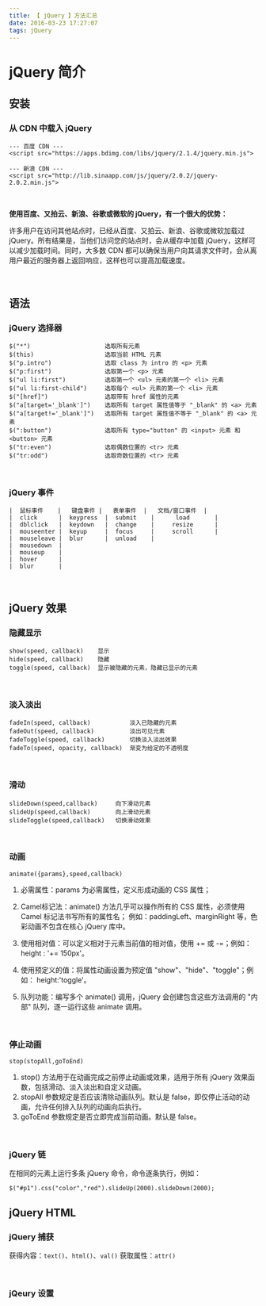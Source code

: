 ```yaml
---
title: 【 jQuery 】方法汇总
date: 2016-03-23 17:27:07
tags: jQuery
---
```


# jQuery 简介
## 安装
### 从 CDN 中载入 jQuery
```
--- 百度 CDN ---
<script src="https://apps.bdimg.com/libs/jquery/2.1.4/jquery.min.js">

--- 新浪 CDN ---
<script src="http://lib.sinaapp.com/js/jquery/2.0.2/jquery-2.0.2.min.js">
```
<br/>

**使用百度、又拍云、新浪、谷歌或微软的 jQuery，有一个很大的优势：**

许多用户在访问其他站点时，已经从百度、又拍云、新浪、谷歌或微软加载过 jQuery。所有结果是，当他们访问您的站点时，会从缓存中加载 jQuery，这样可以减少加载时间。同时，大多数 CDN 都可以确保当用户向其请求文件时，会从离用户最近的服务器上返回响应，这样也可以提高加载速度。

<br/>

## 语法
### jQuery 选择器
```
$("*")                     选取所有元素
$(this)                    选取当前 HTML 元素
$("p.intro")               选取 class 为 intro 的 <p> 元素
$("p:first")               选取第一个 <p> 元素
$("ul li:first")           选取第一个 <ul> 元素的第一个 <li> 元素
$("ul li:first-child")     选取每个 <ul> 元素的第一个 <li> 元素
$("[href]")                选取带有 href 属性的元素
$("a[target='_blank']")	   选取所有 target 属性值等于 "_blank" 的 <a> 元素
$("a[target!='_blank']")   选取所有 target 属性值不等于 "_blank" 的 <a> 元素
$(":button")               选取所有 type="button" 的 <input> 元素 和 <button> 元素
$("tr:even")               选取偶数位置的 <tr> 元素
$("tr:odd")                选取奇数位置的 <tr> 元素
```

<br/>

### jQuery 事件
```
|  鼠标事件    |   键盘事件 |   表单事件  |   文档/窗口事件  | 
|  click      |  keypress  |  submit    |      load       |
|  dblclick   |  keydown   |  change    |     resize      |
|  mouseenter |  keyup     |  focus     |     scroll      |
|  mouseleave |  blur      |  unload    |
|  mousedown  |
|  mouseup    |
|  hover      |
|  blur       |
```

<br/>

## jQuery 效果

### 隐藏显示
```
show(speed, callback)    显示
hide(speed, callback)    隐藏
toggle(speed, callback)  显示被隐藏的元素，隐藏已显示的元素
```

<br/>

### 淡入淡出
```
fadeIn(speed, callback)           淡入已隐藏的元素
fadeOut(speed, callback)          淡出可见元素
fadeToggle(speed, callback)       切换淡入淡出效果
fadeTo(speed, opacity, callback)  渐变为给定的不透明度
```

<br/>

### 滑动
```
slideDown(speed,callback)     向下滑动元素
slideUp(speed,callback)       向上滑动元素
slideToggle(speed,callback)   切换滑动效果
```

<br/>

### 动画
`animate({params},speed,callback) `

1. 必需属性：params 为必需属性，定义形成动画的 CSS 属性；

2. Camel标记法：animate() 方法几乎可以操作所有的 CSS 属性，必须使用 Camel 标记法书写所有的属性名；
   例如：paddingLeft、marginRight 等，色彩动画不包含在核心 jQuery 库中。

3. 使用相对值：可以定义相对于元素当前值的相对值，使用 += 或 -=；例如：height : '+= 150px'。

4. 使用预定义的值：将属性动画设置为预定值 "show"、"hide"、"toggle"；例如： height:'toggle'。

5. 队列功能：编写多个 animate() 调用，jQuery 会创建包含这些方法调用的 "内部" 队列，逐一运行这些 animate 调用。


<br/>

### 停止动画

`stop(stopAll,goToEnd)`

1. stop() 方法用于在动画完成之前停止动画或效果，适用于所有 jQuery 效果函数，包括滑动、淡入淡出和自定义动画。
2. stopAll 参数规定是否应该清除动画队列。默认是 false，即仅停止活动的动画，允许任何排入队列的动画向后执行。
3. goToEnd 参数规定是否立即完成当前动画。默认是 false。


<br/>

### jQuery 链
在相同的元素上运行多条 jQuery 命令，命令逐条执行，例如：
```
$("#p1").css("color","red").slideUp(2000).slideDown(2000);
```

## jQuery HTML
### jQuery 捕获

获得内容：`text()`、`html()`、`val()`
获取属性：`attr()`

<br/>

### jQeury 设置